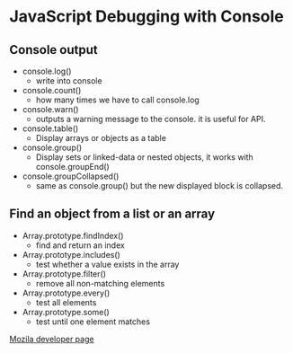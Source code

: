 # JavaScript Debugging  with Console
## Console output
- console.log()
  - write into console
- console.count()
  - how many times we have to call console.log
- console.warn()
  - outputs a warning message to the console. it is useful for API.
- console.table()
  - Display arrays or objects as a table
- console.group()
  - Display sets or linked-data or nested  objects, it works with console.groupEnd()
- console.groupCollapsed()
  - same as  console.group() but the new displayed block is collapsed.
  
## Find an object from a list or an array
- Array.prototype.findIndex()
  - find and return an index
- Array.prototype.includes() 
  - test whether a value exists in the array
- Array.prototype.filter() 
  - remove all non-matching elements
- Array.prototype.every() 
  - test all elements
- Array.prototype.some() 
  - test until one element matches

[Mozila developer page](https://developer.mozilla.org/en-US/docs/Web/JavaScript/Reference/Global_Objects/Array/find)
